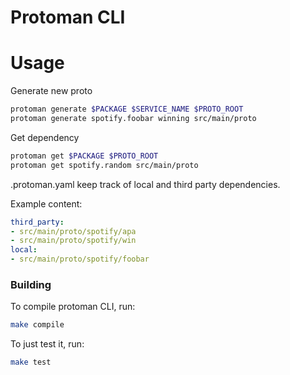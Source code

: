 # Protoman CLI

# Usage

Generate new proto

```bash
protoman generate $PACKAGE $SERVICE_NAME $PROTO_ROOT
protoman generate spotify.foobar winning src/main/proto
```

Get dependency

```bash
protoman get $PACKAGE $PROTO_ROOT
protoman get spotify.random src/main/proto
```

.protoman.yaml keep track of local and third party dependencies.

Example content:

```yaml
third_party:
- src/main/proto/spotify/apa
- src/main/proto/spotify/win
local:
- src/main/proto/spotify/foobar
```

### Building

To compile protoman CLI, run:

```sh
make compile
```

To just test it, run:

```sh
make test
```